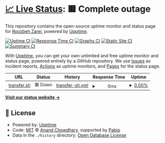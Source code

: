 # [📈 Live Status](https://roozbehzarei.github.io/filester-status): <!--live status--> **🟥 Complete outage**

This repository contains the open-source uptime monitor and status page for [Roozbeh Zarei](roozbehzarei.me), powered by [Upptime](https://github.com/upptime/upptime).

[![Uptime CI](https://github.com/roozbehzarei/filester-status/workflows/Uptime%20CI/badge.svg)](https://github.com/roozbehzarei/filester-status/actions?query=workflow%3A%22Uptime+CI%22)
[![Response Time CI](https://github.com/roozbehzarei/filester-status/workflows/Response%20Time%20CI/badge.svg)](https://github.com/roozbehzarei/filester-status/actions?query=workflow%3A%22Response+Time+CI%22)
[![Graphs CI](https://github.com/roozbehzarei/filester-status/workflows/Graphs%20CI/badge.svg)](https://github.com/roozbehzarei/filester-status/actions?query=workflow%3A%22Graphs+CI%22)
[![Static Site CI](https://github.com/roozbehzarei/filester-status/workflows/Static%20Site%20CI/badge.svg)](https://github.com/roozbehzarei/filester-status/actions?query=workflow%3A%22Static+Site+CI%22)
[![Summary CI](https://github.com/roozbehzarei/filester-status/workflows/Summary%20CI/badge.svg)](https://github.com/roozbehzarei/filester-status/actions?query=workflow%3A%22Summary+CI%22)

With [Upptime](https://upptime.js.org), you can get your own unlimited and free uptime monitor and status page, powered entirely by a GitHub repository. We use [Issues](https://github.com/roozbehzarei/filester-status/issues) as incident reports, [Actions](https://github.com/roozbehzarei/filester-status/actions) as uptime monitors, and [Pages](https://roozbehzarei.github.io/filester-status) for the status page.

<!--start: status pages-->
<!-- This summary is generated by Upptime (https://github.com/upptime/upptime) -->
<!-- Do not edit this manually, your changes will be overwritten -->
<!-- prettier-ignore -->
| URL | Status | History | Response Time | Uptime |
| --- | ------ | ------- | ------------- | ------ |
| <img alt="" src="https://icons.duckduckgo.com/ip3/transfer.sh.ico" height="13"> [transfer.sh](https://transfer.sh) | 🟥 Down | [transfer-sh.yml](https://github.com/roozbehzarei/filester-status/commits/HEAD/history/transfer-sh.yml) | <details><summary><img alt="Response time graph" src="./graphs/transfer-sh/response-time-week.png" height="20"> 0ms</summary><br><a href="https://roozbehzarei.github.io/filester-status/history/transfer-sh"><img alt="Response time 440" src="https://img.shields.io/endpoint?url=https%3A%2F%2Fraw.githubusercontent.com%2Froozbehzarei%2Ffilester-status%2FHEAD%2Fapi%2Ftransfer-sh%2Fresponse-time.json"></a><br><a href="https://roozbehzarei.github.io/filester-status/history/transfer-sh"><img alt="24-hour response time 0" src="https://img.shields.io/endpoint?url=https%3A%2F%2Fraw.githubusercontent.com%2Froozbehzarei%2Ffilester-status%2FHEAD%2Fapi%2Ftransfer-sh%2Fresponse-time-day.json"></a><br><a href="https://roozbehzarei.github.io/filester-status/history/transfer-sh"><img alt="7-day response time 0" src="https://img.shields.io/endpoint?url=https%3A%2F%2Fraw.githubusercontent.com%2Froozbehzarei%2Ffilester-status%2FHEAD%2Fapi%2Ftransfer-sh%2Fresponse-time-week.json"></a><br><a href="https://roozbehzarei.github.io/filester-status/history/transfer-sh"><img alt="30-day response time 435" src="https://img.shields.io/endpoint?url=https%3A%2F%2Fraw.githubusercontent.com%2Froozbehzarei%2Ffilester-status%2FHEAD%2Fapi%2Ftransfer-sh%2Fresponse-time-month.json"></a><br><a href="https://roozbehzarei.github.io/filester-status/history/transfer-sh"><img alt="1-year response time 440" src="https://img.shields.io/endpoint?url=https%3A%2F%2Fraw.githubusercontent.com%2Froozbehzarei%2Ffilester-status%2FHEAD%2Fapi%2Ftransfer-sh%2Fresponse-time-year.json"></a></details> | <details><summary><a href="https://roozbehzarei.github.io/filester-status/history/transfer-sh">0.00%</a></summary><a href="https://roozbehzarei.github.io/filester-status/history/transfer-sh"><img alt="All-time uptime 80.02%" src="https://img.shields.io/endpoint?url=https%3A%2F%2Fraw.githubusercontent.com%2Froozbehzarei%2Ffilester-status%2FHEAD%2Fapi%2Ftransfer-sh%2Fuptime.json"></a><br><a href="https://roozbehzarei.github.io/filester-status/history/transfer-sh"><img alt="24-hour uptime 0.00%" src="https://img.shields.io/endpoint?url=https%3A%2F%2Fraw.githubusercontent.com%2Froozbehzarei%2Ffilester-status%2FHEAD%2Fapi%2Ftransfer-sh%2Fuptime-day.json"></a><br><a href="https://roozbehzarei.github.io/filester-status/history/transfer-sh"><img alt="7-day uptime 0.00%" src="https://img.shields.io/endpoint?url=https%3A%2F%2Fraw.githubusercontent.com%2Froozbehzarei%2Ffilester-status%2FHEAD%2Fapi%2Ftransfer-sh%2Fuptime-week.json"></a><br><a href="https://roozbehzarei.github.io/filester-status/history/transfer-sh"><img alt="30-day uptime 69.03%" src="https://img.shields.io/endpoint?url=https%3A%2F%2Fraw.githubusercontent.com%2Froozbehzarei%2Ffilester-status%2FHEAD%2Fapi%2Ftransfer-sh%2Fuptime-month.json"></a><br><a href="https://roozbehzarei.github.io/filester-status/history/transfer-sh"><img alt="1-year uptime 80.02%" src="https://img.shields.io/endpoint?url=https%3A%2F%2Fraw.githubusercontent.com%2Froozbehzarei%2Ffilester-status%2FHEAD%2Fapi%2Ftransfer-sh%2Fuptime-year.json"></a></details>

<!--end: status pages-->

[**Visit our status website →**](https://roozbehzarei.github.io/filester-status)

## 📄 License

- Powered by: [Upptime](https://github.com/upptime/upptime)
- Code: [MIT](./LICENSE) © [Anand Chowdhary](https://anandchowdhary.com), supported by [Pabio](https://pabio.com)
- Data in the `./history` directory: [Open Database License](https://opendatacommons.org/licenses/odbl/1-0/)
